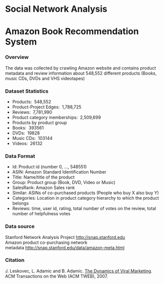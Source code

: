 # Social Network Analysis
# Amazon Book Recommendation System

### Overview
The data was collected by crawling Amazon website and contains product metadata and review information about 548,552 different products (Books, music CDs, DVDs and VHS videotapes)


### Dataset Statistics
- Products:  548,552
- Product-Project Edges:  1,788,725
- Reviews:  7,781,990
- Product category memberships:  2,509,699
- Products by product group
- Books:  393561
- DVDs:  19828
- Music CDs:  103144
- Videos:  26132

### Data Format
* Id: Product id (number 0, ..., 548551)
* ASIN: Amazon Standard Identification Number
* Title: Name/title of the product
* Group: Product group (Book, DVD, Video or Music)
* SalesRank: Amazon Sales rank
* Similar: ASINs of co-purchased products (People who buy X also buy Y)
* Categories: Location in product category hierarchy to which the product belongs
* Reviews: time, user id, rating, total number of votes on the review, total number of helpfulness votes

### Data source
Stanford Network Analysis Project http://snap.stanford.edu \
Amazon product co-purchasing network metadata http://snap.stanford.edu/data/amazon-meta.html

### Citation
J. Leskovec, L. Adamic and B. Adamic. [The Dynamics of Viral Marketing](http://www.cs.cmu.edu/~jure/pubs/viral-tweb.pdf). ACM Transactions on the Web (ACM TWEB), 2007.
